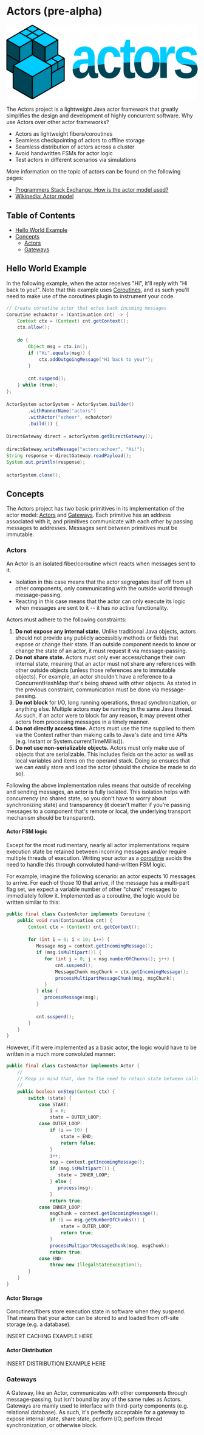 # Actors (pre-alpha)

<p align="center"><img src ="logo.png" alt="Actors logo" /></p>

The Actors project is a lightweight Java actor framework that greatly simplifies the design and development of highly concurrent software. Why use Actors over other actor frameworks? 

 * Actors as lightweight fibers/coroutines
 * Seamless checkpointing of actors to offline storage
 * Seamless distribution of actors across a cluster
 * Avoid handwritten FSMs for actor logic
 * Test actors in different scenarios via simulations

More information on the topic of actors can be found on the following pages:

* [Programmers Stack Exchange: How is the actor model used?](http://programmers.stackexchange.com/questions/99501/how-is-the-actor-model-used)
* [Wikipedia: Actor model](https://en.wikipedia.org/wiki/Actor_model)

## Table of Contents

 * [Hello World Example](#hello-world-example)
 * [Concepts](#concepts)
   * [Actors](#actors)
   * [Gateways](#gateways)

## Hello World Example

In the following example, when the actor receives "Hi", it'll reply with "Hi back to you!". Note that this example uses [Coroutines](https://github.com/offbynull/coroutines), and as such you'll need to make use of the coroutines plugin to instrument your code.

```java
// Create coroutine actor that echos back incoming messages
Coroutine echoActor = (Continuation cnt) -> {
    Context ctx = (Context) cnt.getContext();
    ctx.allow();

    do {
        Object msg = ctx.in();
        if ("Hi".equals(msg)) {
            ctx.addOutgoingMessage("Hi back to you!");
        }

        cnt.suspend();
    } while (true);
};

ActorSystem actorSystem = ActorSystem.builder()
        .withRunnerName("actors")
        .withActor("echoer", echoActor)
        .build()) {

DirectGateway direct = actorSystem.getDirectGateway();

directGateway.writeMessage("actors:echoer", "Hi!");
String response = directGateway.readPayload();
System.out.println(response);

actorSystem.close();
```

## Concepts

The Actors project has two basic primitives in its implementation of the actor model: [Actors](#actors) and [Gateways](#gateways). Each primitive has an address associated with it, and primitives communicate with each other by passing messages to addresses. Messages sent between primitives must be immutable.

### Actors

An Actor is an isolated fiber/coroutine which reacts when messages sent to it.

 * Isolation in this case means that the actor segregates itself off from all other components, only communicating with the outside world through message-passing.
 * Reacting in this case means that the actor can only execute its logic when messages are sent to it -- it has no active functionality.

Actors must adhere to the following constraints:

 1. **Do not expose any internal state.** Unlike traditional Java objects, actors should not provide any publicly accessibly methods or fields that expose or change their state. If an outside component needs to know or change the state of an actor, it must request it via message-passing.
 1. **Do not share state.** Actors must only ever access/change their own internal state, meaning that an actor must not share any references with other outside objects (unless those references are to immutable objects). For example, an actor shouldn't have a reference to a ConcurrentHashMap that's being shared with other objects. As stated in the previous constraint, communication must be done via message-passing.
 1. **Do not block** for I/O, long running operations, thread synchronization, or anything else. Multiple actors may be running in the same Java thread. As such, if an actor were to block for any reason, it may prevent other actors from processing messages in a timely manner.
 1. **Do not directly access time.** Actors must use the time supplied to them via the Context rather than making calls to Java's date and time APIs (e.g. Instant or System.currentTimeMillis()).
 1. **Do not use non-serializable objects.** Actors must only make use of objects that are serializable. This includes fields on the actor as well as local variables and items on the operand stack. Doing so ensures that we can easily store and load the actor (should the choice be made to do so).

Following the above implementation rules means that outside of receiving and sending messages, an actor is fully isolated. This isolation helps with concurrency (no shared state, so you don't have to worry about synchronizing state) and transparency (it doesn't matter if you're passing messages to a component that's remote or local, the underlying transport mechanism should be transparent).

#### Actor FSM logic

Except for the most rudimentary, nearly all actor implementations require execution state be retained between incoming messages and/or require multiple threads of execution. Writing your actor as a [coroutine](https://github.com/offbynull/coroutines) avoids the need to handle this through convoluted hand-written FSM logic.

For example, imagine the following scenario: an actor expects 10 messages to arrive. For each of those 10 that arrive, if the message has a multi-part flag set, we expect a variable number of other "chunk" messages to immediately follow it. Implemented as a coroutine, the logic would be written similar to this:

```java
public final class CustomActor implements Coroutine {
    public void run(Continuation cnt) {
        Context ctx = (Context) cnt.getContext();

        for (int i = 0; i < 10; i++) {
           Message msg = context.getIncomingMessage();
           if (msg.isMultipart()) {
              for (int j = 0; j < msg.numberOfChunks(); j++) {
                  cnt.suspend();
                  MessageChunk msgChunk = ctx.getIncomingMessage();
                  processMultipartMessageChunk(msg, msgChunk);
              }
           } else {
              processMessage(msg);
           }

           cnt.suspend();
        }
    }
}
```

However, if it were implemented as a basic actor, the logic would have to be written in a much more convoluted manner:

```java
public final class CustomActor implements Actor {
    //
    // Keep in mind that, due to the need to retain state between calls to onStep(), all variables have become fields.
    // 
    public boolean onStep(Context ctx) {
        switch (state) {
            case START:
                i = 0;
                state = OUTER_LOOP;
            case OUTER_LOOP:
                if (i == 10) {
                    state = END;
                    return false;
                }
                i++;
                msg = context.getIncomingMessage();
                if (msg.isMultipart()) {
                   state = INNER_LOOP;
                } else {
                   process(msg);
                }
                return true;
            case INNER_LOOP:
                msgChunk = context.getIncomingMessage();
                if (i == msg.getNumberOfChunks()) {
                    state = OUTER_LOOP;
                    return true;
                }
                processMultipartMessageChunk(msg, msgChunk);
                return true;
            case END:
                throw new IllegalStateException();
        }
    }
}
```

#### Actor Storage

Coroutines/fibers store execution state in software when they suspend. That means that your actor can be stored to and loaded from off-site storage (e.g. a database).

INSERT CACHING EXAMPLE HERE

#### Actor Distribution

INSERT DISTRIBUTION EXAMPLE HERE

### Gateways

A Gateway, like an Actor, communicates with other components through message-passing, but isn't bound by any of the same rules as Actors. Gateways are mainly used to interface with third-party components (e.g. relational database). As such, it's perfectly acceptable for a gateway to expose internal state, share state, perform I/O, perform thread synchronization, or otherwise block.